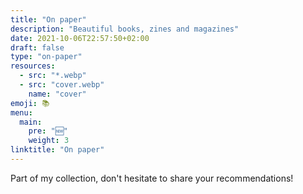 ```yaml
---
title: "On paper"
description: "Beautiful books, zines and magazines"
date: 2021-10-06T22:57:50+02:00
draft: false
type: "on-paper"
resources:
  - src: "*.webp"
  - src: "cover.webp"
    name: "cover"
emoji: 📚
menu:
  main:
    pre: "🆕"
    weight: 3
linktitle: "On paper"
---
```


Part of my collection, don't hesitate to share your recommendations!

